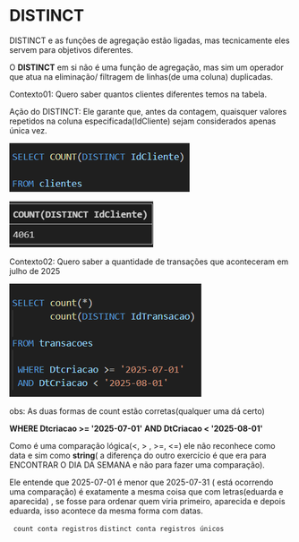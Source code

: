 # DISTINCT

DISTINCT e as funções de agregação estão ligadas, mas tecnicamente eles servem para objetivos diferentes.

O **DISTINCT** em si não é uma função de agregação, mas sim um operador que atua na eliminação/ filtragem de linhas(de uma coluna) duplicadas.

Contexto01: Quero saber quantos clientes diferentes temos na tabela.

Ação do DISTINCT: Ele garante que, antes da contagem, quaisquer valores repetidos na coluna especificada(IdCliente) sejam considerados apenas única vez.

![código](image-3.png)

![tabela](image-4.png)

Contexto02: Quero saber a quantidade de transações que aconteceram em julho de 2025

![código](image-5.png)

obs: As duas formas de count estão corretas(qualquer uma dá certo)


**WHERE Dtcriacao >= '2025-07-01'**
**AND DtCriacao < '2025-08-01'**

Como é uma comparação lógica(<, > , >=, <=) ele não reconhece como data e sim como **string**( a diferença do outro exercício é que era para ENCONTRAR O DIA DA SEMANA e não para fazer uma comparação).


Ele entende que 2025-07-01 é menor que 2025-07-31 ( está ocorrendo uma comparação) é exatamente a mesma coisa que com letras(eduarda e aparecida) , se fosse para ordenar quem viria primeiro, aparecida e depois eduarda, isso acontece da mesma forma com datas.

`` count conta registros``
``distinct conta registros únicos ``